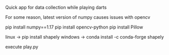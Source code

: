 Quick app for data collection while playing darts

For some reason, latest version of numpy causes issues with opencv

pip install numpy==1.17
pip install opencv-python
pip install Pillow

linux -> pip install shapely
windows -> conda install -c conda-forge shapely



execute play.py